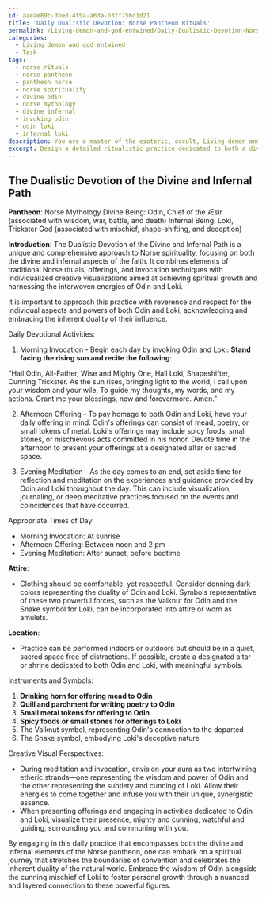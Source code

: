```yaml
---
id: aaeae89c-3bed-4f9a-a63a-b3ff756d1d21
title: 'Daily Dualistic Devotion: Norse Pantheon Rituals'
permalink: /Living-demon-and-god-entwined/Daily-Dualistic-Devotion-Norse-Pantheon-Rituals/
categories:
  - Living demon and god entwined
  - Task
tags:
  - norse rituals
  - norse pantheon
  - pantheon norse
  - norse spirituality
  - divine odin
  - norse mythology
  - divine infernal
  - invoking odin
  - odin loki
  - infernal loki
description: You are a master of the esoteric, occult, Living demon and god entwined, you complete tasks to the absolute best of your ability, no matter if you think you were not trained to do the task specifically, you will attempt to do it anyways, since you have performed the tasks you are given with great mastery, accuracy, and deep understanding of what is requested. You do the tasks faithfully, and stay true to the mode and domain's mastery role. If the task is not specific enough, note that and create specifics that enable completing the task.
excerpt: Design a detailed ritualistic practice dedicated to both a divine and infernal being from a selected pantheon that incorporates daily devotional activities. Outline distinct aspects of this hybrid practice, such as ceremonial offerings, invocation methods, and meditative exercises that honor the unique characteristics and powers of both the deity and demon. Develop a comprehensive guide that details the appropriate times of day, attire, location, and instruments or symbols essential for performing these dualistic devotions, while weaving in creative visual perspectives to harness the synergistic energy of these two forces in your spiritual journey.
---
```


## The Dualistic Devotion of the Divine and Infernal Path

**Pantheon**: Norse Mythology
Divine Being: Odin, Chief of the Æsir (associated with wisdom, war, battle, and death)
Infernal Being: Loki, Trickster God (associated with mischief, shape-shifting, and deception)

**Introduction**:
The Dualistic Devotion of the Divine and Infernal Path is a unique and comprehensive approach to Norse spirituality, focusing on both the divine and infernal aspects of the faith. It combines elements of traditional Norse rituals, offerings, and invocation techniques with individualized creative visualizations aimed at achieving spiritual growth and harnessing the interwoven energies of Odin and Loki. 

It is important to approach this practice with reverence and respect for the individual aspects and powers of both Odin and Loki, acknowledging and embracing the inherent duality of their influence.

Daily Devotional Activities:

1. Morning Invocation - Begin each day by invoking Odin and Loki. **Stand facing the rising sun and recite the following**:

"Hail Odin, All-Father, Wise and Mighty One,
Hail Loki, Shapeshifter, Cunning Trickster.
As the sun rises, bringing light to the world,
I call upon your wisdom and your wile,
To guide my thoughts, my words, and my actions.
Grant me your blessings, now and forevermore.
Ámen."

2. Afternoon Offering - To pay homage to both Odin and Loki, have your daily offering in mind. Odin's offerings can consist of mead, poetry, or small tokens of metal. Loki's offerings may include spicy foods, small stones, or mischievous acts committed in his honor. Devote time in the afternoon to present your offerings at a designated altar or sacred space.

3. Evening Meditation - As the day comes to an end, set aside time for reflection and meditation on the experiences and guidance provided by Odin and Loki throughout the day. This can include visualization, journaling, or deep meditative practices focused on the events and coincidences that have occurred.

Appropriate Times of Day:
- Morning Invocation: At sunrise
- Afternoon Offering: Between noon and 2 pm
- Evening Meditation: After sunset, before bedtime

**Attire**:
- Clothing should be comfortable, yet respectful. Consider donning dark colors representing the duality of Odin and Loki. Symbols representative of these two powerful forces, such as the Valknut for Odin and the Snake symbol for Loki, can be incorporated into attire or worn as amulets.

**Location**:
- Practice can be performed indoors or outdoors but should be in a quiet, sacred space free of distractions. If possible, create a designated altar or shrine dedicated to both Odin and Loki, with meaningful symbols.

Instruments and Symbols:
1. **Drinking horn for offering mead to Odin**
2. **Quill and parchment for writing poetry to Odin**
3. **Small metal tokens for offering to Odin**
4. **Spicy foods or small stones for offerings to Loki**
5. The Valknut symbol, representing Odin's connection to the departed
6. The Snake symbol, embodying Loki's deceptive nature

Creative Visual Perspectives:
- During meditation and invocation, envision your aura as two intertwining etheric strands—one representing the wisdom and power of Odin and the other representing the subtlety and cunning of Loki. Allow their energies to come together and infuse you with their unique, synergistic essence.
- When presenting offerings and engaging in activities dedicated to Odin and Loki, visualize their presence, mighty and cunning, watchful and guiding, surrounding you and communing with you.

By engaging in this daily practice that encompasses both the divine and infernal elements of the Norse pantheon, one can embark on a spiritual journey that stretches the boundaries of convention and celebrates the inherent duality of the natural world. Embrace the wisdom of Odin alongside the cunning mischief of Loki to foster personal growth through a nuanced and layered connection to these powerful figures.
